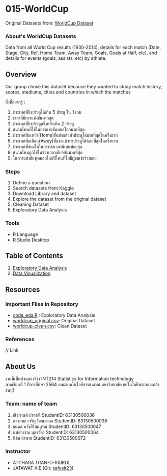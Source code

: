# 015-WorldCup

Original Datasets from: [WorldCup Dataset](https://www.kaggle.com/mysarahmadbhat/world-cup?select=WorldCupMatches.csv)

### About's WorldCup Datasets

Data from all World Cup results (1930-2014), details for each match (Date, Stage, City, Ref, Home Team, Away Team, Goals, Goals at Half, etc), and details for events (goals, assists, etc) by athlete.

## Overview

Our group chose this dataset because they wanted to study match history, scores, stadiums, cities and countries in which the matches

สิ่งที่อยากรู้ :

1.  ประเทศที่ยิงประตูได้เกิน 5 ประตู ใน 1 เกม
2.  เวลาที่มีการแข่งขันมากสุด
3.  ประเทศที่ยิงประตูครึ่งหลังเกิน 2 ประตู
4.  สนามไหนที่ใช้ในการแข่งขันบอลโลกมากที่สุด
5.  ประเทศทีมเหย้า(Home)ที่แข่งแล้วทำประตูได้มากที่สุดในครึ่งแรก
6.  ประเทศทีมเยือน(Awey)ที่แข่งแล้วทำประตูได้น้อยที่สุดในครึ่งแรก
7.  ประเทศที่ชนะได้ในการต่อเวลาพิเศษบ่อยสุด
8.  สนามไหนถูกใช้ในช่วงเวลาเดียวกันมากที่สุด
9.  ในการแข่งขันฟุตบอลโลกปีไหนที่ไม่มีผู้ชมเข้าร่วมเลย


### Steps

1. Define a question
2. Search datasets from Kaggle
3. Download Library and dataset
4. Explore the dataset from the original dataset
5. Cleaning Dataset
6. Exploratory Data Analysis

### Tools

- R Language
- R Studio Desktop

## Table of Contents

1. [Exploratory Data Analysis](./01_explore.md)
2. [Data Visualization]()

## Resources

### Important Files in Repository

- [code_eda.R](./code_eda.R) : Exploratory Data Analysis
- [worldcup_original.csv](./WorldCupMatches.csv): Original Dataset
- [worldcup_clean.csv](./worldcupclean.csv): Clean Dataset

### References

// Link

## About Us

งานนี้เป็นส่วนของวิชา INT214 Statistics for Information technology <br/> ภาคเรียนที่ 1 ปีการศึกษา 2564 คณะเทคโนโลยีสารสนเทศ มหาวิทยาลัยเทคโนโลยีพระจอมเกล้าธนบุรี

### Team: name of team

1. ณิชกานต์ ปาสาณี StudentID: 63130500036
2. ดวงกมล เจริญวัฒนมงคล StudentID: 63130500038
3. ธนดล หวังศิริสมบูรณ์ StudentID: 63130500047
4. นภัสวรรณ บุตรวัตร StudentID: 63130500064
5. นิธิศ ลำพาย StudentID: 63130500072

### Instructor

- ATCHARA TRAN-U-RAIKUL
- JATAWAT XIE (Git: [safesit23](https://github.com/safesit23))
